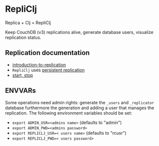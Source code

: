 # RepliClj

Replica + Clj = RepliClj

Keep CouchDB (v3) replications alive, generate database users, visualize replication status.

## Replication documentation

* [introduction-to-replication](https://docs.couchdb.org/en/stable/replication/intro.html#introduction-to-replication) 
* `RepliClj` uses [persistent replication](https://docs.couchdb.org/en/stable/replication/intro.html#transient-and-persistent-replication)
* [start, stop](https://docs.couchdb.org/en/stable/replication/intro.html#transient-and-persistent-replication)

## ENVVARs

Some operations need admin rights: generate the `_users` and
`_replicator` datebase furthermore the generation and adding a user
that manages the replication. The following environment variables should be set:

* `export ADMIN_USR=<admins name>` (defaults to "admin")
* `export ADMIN_PWD=<admins password>`
* `export REPLICLJ_USR=< users name>` (defaults to "rcusr")
* `export REPLICLJ_PWD=< users password>` 